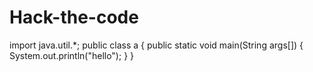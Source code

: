 # Hack-the-code
import java.util.*;
public class a 
{ 
public static void main(String args[])
{ 
System.out.println("hello");
}
}
